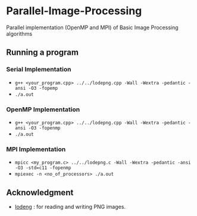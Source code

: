 # Parallel-Image-Processing
Parallel implementation (OpenMP and MPI) of Basic Image Processing algorithms

## Running a program

### Serial Implementation
- `g++ <your_program.cpp> ../../lodepng.cpp -Wall -Wextra -pedantic -ansi -O3 -fopemp`
- `./a.out`

### OpenMP Implementation
- `g++ <your_program.cpp> ../../lodepng.cpp -Wall -Wextra -pedantic -ansi -O3 -fopenmp`
- `./a.out`

### MPI Implementation 
- `mpicc <my_program.c> ../../lodepng.c -Wall -Wextra -pedantic -ansi -O3 -std=c11 -fopenmp`
- `mpiexec -n <no_of_processors> ./a.out`

## Acknowledgment
- [lodeng](https://github.com/lvandeve/lodepng) : for reading and writing PNG images. 

